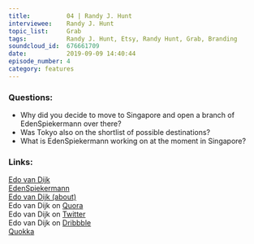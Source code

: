 ```yaml
--- 
title:          04 | Randy J. Hunt
interviewee:    Randy J. Hunt
topic_list:     Grab
tags:           Randy J. Hunt, Etsy, Randy Hunt, Grab, Branding
soundcloud_id:  676661709
date:           2019-09-09 14:40:44
episode_number: 4
category: features
---
```


### Questions:
- Why did you decide to move to Singapore and open a branch of EdenSpiekermann over there?
- Was Tokyo also on the shortlist of possible destinations?
- What is EdenSpiekermann working on at the moment in Singapore?

### Links:

[Edo van Dijk](https://www.edenspiekermann.com/people/edo-van-dijk/)<br>
[EdenSpiekermann](https://www.edenspiekermann.com/)<br>
[Edo van Dijk (about)](https://about.me/edoch)<br>
Edo van Dijk on [Quora](https://www.quora.com/profile/Edo-van-Dijk)<br>
Edo van Dijk on [Twitter](https://twitter.com/edoch?lang=de)<br>
Edo van Dijk on [Dribbble](https://dribbble.com/edoch)<br>
[Quokka](https://dribbble.com/shots/2731391-Quokka-Logo)<br>
